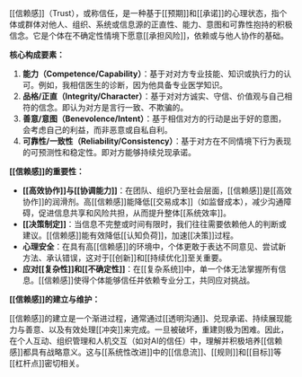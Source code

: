 [[信赖感]]（Trust），或称信任，是一种基于[[预期]]和[[承诺]]的心理状态，指个体或群体对他人、组织、系统或信息源的正直性、能力、意图和可靠性抱持的积极信念。它是个体在不确定性情境下愿意[[承担风险]]，依赖或与他人协作的基础。

**核心构成要素：**

1.  **能力（Competence/Capability）**：基于对对方专业技能、知识或执行力的认可。例如，我相信医生的诊断，因为他具备专业医学知识。
2.  **品格/正直（Integrity/Character）**：基于对对方诚实、守信、价值观与自己相符的信念。即认为对方是言行一致、不欺骗的。
3.  **善意/意图（Benevolence/Intent）**：基于相信对方的行动是出于好的意图，会考虑自己的利益，而非恶意或自私自利。
4.  **可靠性/一致性（Reliability/Consistency）**：基于对方在不同情境下行为表现的可预测性和稳定性。即对方能够持续兑现承诺。

**[[信赖感]]的重要性：**

*   **[[高效协作]]与[[协调能力]]**：在团队、组织乃至社会层面，[[信赖感]]是[[高效协作]]的润滑剂。高[[信赖感]]能降低[[交易成本]]（如监督成本），减少沟通障碍，促进信息共享和风险共担，从而提升整体[[系统效率]]。
*   **[[决策制定]]**：当信息不完整或时间有限时，我们往往需要依赖他人的判断或建议。[[信赖感]]能有效降低[[认知负荷]]，加速[[决策]]过程。
*   **心理安全**：在具有高[[信赖感]]的环境中，个体更敢于表达不同意见、尝试新方法、承认错误，这对于[[创新]]和[[持续优化]]至关重要。
*   **应对[[复杂性]]和[[不确定性]]**：在[[复杂系统]]中，单一个体无法掌握所有信息。[[信赖感]]使得个体能够信任并依赖专业分工，共同应对挑战。

**[[信赖感]]的建立与维护：**

[[信赖感]]的建立是一个渐进过程，通常通过[[透明沟通]]、兑现承诺、持续展现能力与善意、以及有效处理[[冲突]]来完成。一旦被破坏，重建则极为困难。因此，在个人互动、组织管理和人机交互（如对AI的信任）中，理解并积极培养[[信赖感]]都具有战略意义。这与[[系统性改进]]中的[[信息流]]、[[规则]]和[[目标]]等[[杠杆点]]密切相关。
